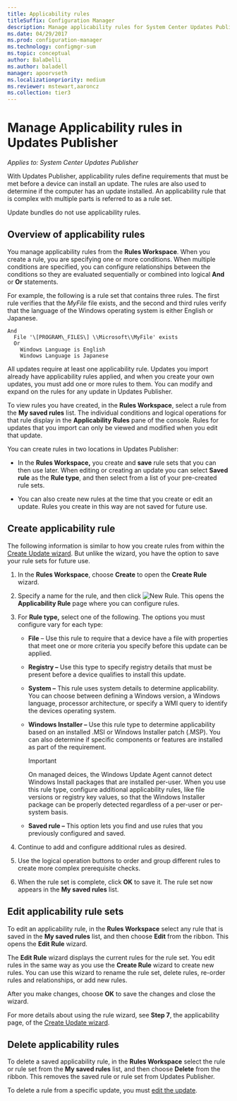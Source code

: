 ```yaml
---
title: Applicability rules
titleSuffix: Configuration Manager
description: Manage applicability rules for System Center Updates Publisher
ms.date: 04/29/2017
ms.prod: configuration-manager
ms.technology: configmgr-sum
ms.topic: conceptual
author: BalaDelli
ms.author: baladell
manager: apoorvseth
ms.localizationpriority: medium
ms.reviewer: mstewart,aaroncz 
ms.collection: tier3
---
```


# Manage Applicability rules in Updates Publisher

*Applies to: System Center Updates Publisher*

With Updates Publisher, applicability rules define requirements that must be met before a device can install an update. The rules are  also used to determine if the computer has an update installed. An applicability rule that is complex with multiple parts is referred to as a rule set.

Update bundles do not use applicability rules.

## Overview of applicability rules
You manage applicability rules from the **Rules Workspace**. When you create a rule, you are specifying one or more conditions. When multiple conditions are specified, you can configure relationships between the conditions so they are evaluated sequentially or combined into logical **And** or **Or** statements.

For example, the following is a rule set that contains three rules. The first rule verifies that the *MyFile* file exists, and the second and third rules verify that the language of the Windows operating system is either English or Japanese.

``` Example
And  
  File '\[PROGRAM\_FILES\] \\Microsoft\\MyFile' exists  
  Or  
    Windows Language is English
    Windows Language is Japanese
```

All updates require at least one applicability rule. Updates you import already have applicability rules applied, and when you create your own updates, you must add one or more rules to them. You can modify and expand on the rules for any update in Updates Publisher.

To view rules you have created, in the **Rules Workspace**, select a rule from the **My saved rules** list. The individual conditions and logical operations for that rule display in the **Applicability Rules** pane of the console. Rules for updates that you import can only be viewed and modified when you edit that update.

You can create rules in two locations in Updates Publisher:

-   In the **Rules Workspace,** you create and **save** rule sets that you can then use later. When editing or creating an update you can select **Saved rule** as the **Rule type**, and then select from a list of your pre-created rule sets.

-   You can also create new rules at the time that you create or edit an update. Rules you create in this way are not saved for future use.

## Create applicability rule
The following information is similar to how you create rules from within the [Create Update wizard](create-updates-with-updates-publisher.md#use-the-create-update-wizard). But unlike the wizard, you have the option to save your rule sets for future use.

1. In the **Rules Workspace**, choose **Create** to open the **Create Rule** wizard.

2. Specify a name for the rule, and then click ![New Rule](media/newrule.png). This opens the **Applicability Rule** page where you can configure rules.

3. For **Rule type,** select one of the following. The options you must configure vary for each type:

   - **File** – Use this rule to require that a device have a file with properties that meet one or more criteria you specify before this update can be applied.

   - **Registry –** Use this type to specify registry details that must be present before a device qualifies to install this update.

   - **System –** This rule uses system details to determine applicability. You can choose between defining a Windows version, a Windows language, processor architecture, or specify a WMI query to identify the devices operating system.

   - **Windows Installer –** Use this rule type to determine applicability based on an installed .MSI or Windows Installer patch (.MSP). You can also determine if specific components or features are installed as part of the requirement.

     > [!IMPORTANT]   
     > On managed deices, the Windows Update Agent cannot detect Windows Install packages that are installed per-user. When you use this rule type, configure additional applicability rules, like file versions or registry key values, so that the Windows Installer package can be properly detected regardless of a per-user or per-system basis.

   - **Saved rule –** This option lets you find and use rules that you previously configured and saved.

4. Continue to add and configure additional rules as desired.

5. Use the logical operation buttons to order and group different rules to create more complex prerequisite checks.

6. When the rule set is complete, click **OK** to save it. The rule set now appears in the **My saved rules** list.

## Edit applicability rule sets
To edit an applicability rule, in the **Rules Workspace** select any rule that is saved in the **My saved rules** list, and then choose **Edit** from the ribbon. This opens the **Edit Rule** wizard.

The **Edit Rule** wizard displays the current rules for the rule set. You edit rules in the same way as you use the **Create Rule** wizard to create new rules. You can use this wizard to rename the rule set, delete rules, re-order rules and relationships, or add new rules.

After you make changes, choose **OK** to save the changes and close the wizard.

For more details about using the rule wizard, see **Step 7**, the applicability page, of the [Create Update wizard](create-updates-with-updates-publisher.md#use-the-create-update-wizard).

## Delete applicability rules
To delete a saved applicability rule, in the **Rules Workspace** select the rule or rule set from the **My saved rules** list, and then choose **Delete** from the ribbon. This removes the saved rule or rule set from Updates Publisher.

To delete a rule from a specific update, you must [edit the update](manage-updates-with-updates-publisher.md#edit-updates-and-bundles).
